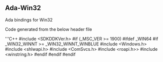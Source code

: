 ## Ada-Win32
Ada bindings for Win32

Code generated from the below header file

'''C++
#include <SDKDDKVer.h>
#if (_MSC_VER >= 1900)
  #ifdef _WIN64
    #if _WIN32_WINNT >= _WIN32_WINNT_WINBLUE
      #include <Windows.h>
      #include <shlwapi.h>
      #include <ComSvcs.h>
      #include <roapi.h>>
      #include <winstring.h>
    #endif
  #endif
#endif

```

